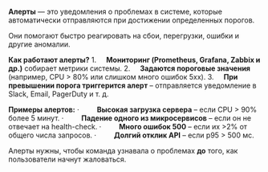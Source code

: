 **Алерты** — это уведомления о проблемах в системе, которые автоматически отправляются при достижении определенных порогов.

Они помогают быстро реагировать на сбои, перегрузки, ошибки и другие аномалии.

**Как работают алерты?**
	1.     **Мониторинг (Prometheus, Grafana, Zabbix и др.)** собирает метрики системы.
	2.     **Задаются пороговые значения** (например, CPU > 80% или слишком много ошибок 5xx).
	3.     **При превышении порога триггерится алерт** – отправляется уведомление в Slack, Email, PagerDuty и т. д.

**Примеры алертов:**
	·         **Высокая загрузка сервера** – если CPU > 90% более 5 минут.
	·         **Падение одного из микросервисов** – если он не отвечает на health-check.
	·         **Много ошибок 500** – если их >2% от общего числа запросов.
	·         **Долгий отклик API** – если p95 > 500 мс.

Алерты нужны, чтобы команда узнавала о проблемах **до** того, как пользователи начнут жаловаться.